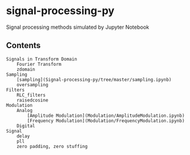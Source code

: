 # signal-processing-py
Signal processing methods simulated by Jupyter Notebook

## Contents 

    Signals in Transform Domain
        Fourier Transform
        zdomain
    Sampling
        [sampling](Signal-processing-py/tree/master/sampling.ipynb)
        oversampling
    Filters
        RLC_filters
        raisedcosine
    Modulation
        Analog
            [Amplitude Modulation](Modulation/AmplitudeModulation.ipynb)
            [Frequency Modulation](Modulation/FrequencyModulation.ipynb)
        Digital
    Signal
        delay
        pll
        zero padding, zero stuffing
